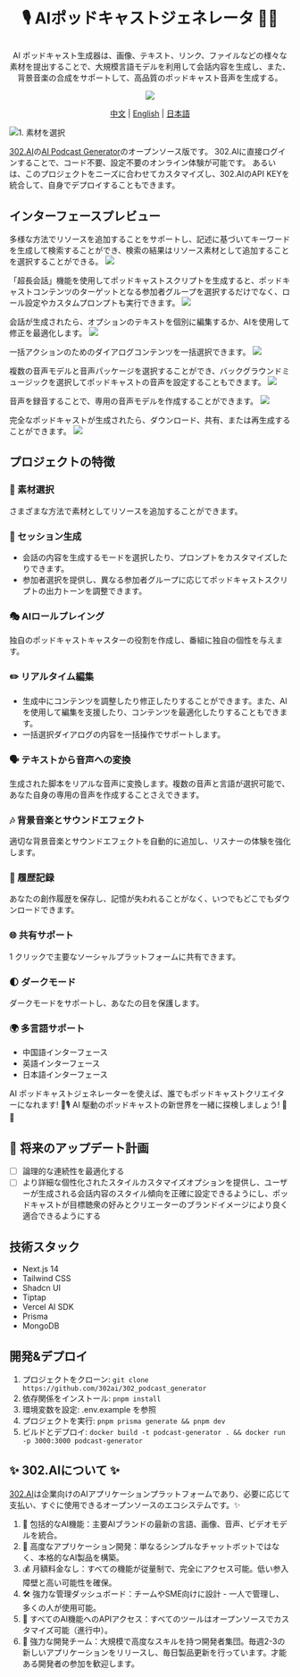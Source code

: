 # <p align="center">🎙️ AIポッドキャストジェネレータ 🚀✨</p>

<p align="center">AI ポッドキャスト生成器は、画像、テキスト、リンク、ファイルなどの様々な素材を提出することで、大規模言語モデルを利用して会話内容を生成し、また、背景音楽の合成をサポートして、高品質のポッドキャスト音声を生成する。</p>

<p align="center"><a href="https://302.ai/ja/tools/podcast/" target="blank"><img src="https://file.302ai.cn/gpt/imgs/github/302_badge.png" /></a></p >

<p align="center"><a href="README_zh.md">中文</a> | <a href="README.md">English</a> | <a href="README_ja.md">日本語</a></p>

![1. 素材を選択](docs/播客生成器jp.png)

[302.AI](https://302.ai)の[AI Podcast Generator](https://302.ai/ja/tools/podcast/)のオープンソース版です。
302.AIに直接ログインすることで、コード不要、設定不要のオンライン体験が可能です。
あるいは、このプロジェクトをニーズに合わせてカスタマイズし、302.AIのAPI KEYを統合して、自身でデプロイすることもできます。

## インターフェースプレビュー
多様な方法でリソースを追加することをサポートし、記述に基づいてキーワードを生成して検索することができ、検索の結果はリソース素材として追加することを選択することができる。
![](docs/302_Podcast_Generator_jp_screenshot_07.png)   

「超長会話」機能を使用してポッドキャストスクリプトを生成すると、ポッドキャストコンテンツのターゲットとなる参加者グループを選択するだけでなく、ロール設定やカスタムプロンプトも実行できます。
![](docs/302_Podcast_Generator_jp_screenshot_01.png)   

会話が生成されたら、オプションのテキストを個別に編集するか、AIを使用して修正を最適化します。
![](docs/302_Podcast_Generator_jp_screenshot_02.png)    

一括アクションのためのダイアログコンテンツを一括選択できます。
![](docs/302_Podcast_Generator_jp_screenshot_03.png)    

複数の音声モデルと音声パッケージを選択することができ、バックグラウンドミュージックを選択してポッドキャストの音声を設定することもできます。
![](docs/302_Podcast_Generator_jp_screenshot_04.png)    

音声を録音することで、専用の音声モデルを作成することができます。
![](docs/302_Podcast_Generator_jp_screenshot_05.png) 

完全なポッドキャストが生成されたら、ダウンロード、共有、または再生成することができます。
![](docs/302_Podcast_Generator_jp_screenshot_06.png) 

## プロジェクトの特徴
### 🎯 素材選択
さまざまな方法で素材としてリソースを追加することができます。
### 📝 セッション生成
- 会話の内容を生成するモードを選択したり、プロンプトをカスタマイズしたりできます。
- 参加者選択を提供し、異なる参加者グループに応じてポッドキャストスクリプトの出力トーンを調整できます。
### 🎭 AIロールプレイング
独自のポッドキャストキャスターの役割を作成し、番組に独自の個性を与えます。
### ✏️ リアルタイム編集
- 生成中にコンテンツを調整したり修正したりすることができます。また、AIを使用して編集を支援したり、コンテンツを最適化したりすることもできます。
- 一括選択ダイアログの内容を一括操作でサポートします。
### 🗣️ テキストから音声への変換
生成された脚本をリアルな音声に変換します。複数の音声と言語が選択可能で、あなた自身の専用の音声を作成することさえできます。
### 🎶 背景音楽とサウンドエフェクト
適切な背景音楽とサウンドエフェクトを自動的に追加し、リスナーの体験を強化します。
### 📜 履歴記録
あなたの創作履歴を保存し、記憶が失われることがなく、いつでもどこでもダウンロードできます。
### 🌐 共有サポート
1 クリックで主要なソーシャルプラットフォームに共有できます。
### 🌓 ダークモード
ダークモードをサポートし、あなたの目を保護します。
### 🌍 多言語サポート
- 中国語インターフェース
- 英語インターフェース
- 日本語インターフェース

AI ポッドキャストジェネレーターを使えば、誰でもポッドキャストクリエイターになれます! 🎉🎙️ AI 駆動のポッドキャストの新世界を一緒に探検しましょう! 🌟🚀

## 🚩 将来のアップデート計画
- [ ] 論理的な連続性を最適化する
- [ ] より詳細な個性化されたスタイルカスタマイズオプションを提供し、ユーザーが生成される会話内容のスタイル傾向を正確に設定できるようにし、ポッドキャストが目標聴衆の好みとクリエーターのブランドイメージにより良く適合できるようにする

## 技術スタック
- Next.js 14
- Tailwind CSS
- Shadcn UI
- Tiptap
- Vercel AI SDK
- Prisma
- MongoDB

## 開発&デプロイ
1. プロジェクトをクローン: `git clone https://github.com/302ai/302_podcast_generator`
2. 依存関係をインストール: `pnpm install`
3. 環境変数を設定: .env.example を参照
4. プロジェクトを実行: `pnpm prisma generate && pnpm dev`
5. ビルドとデプロイ: `docker build -t podcast-generator . && docker run -p 3000:3000 podcast-generator`


## ✨ 302.AIについて ✨
[302.AI](https://302.ai)は企業向けのAIアプリケーションプラットフォームであり、必要に応じて支払い、すぐに使用できるオープンソースのエコシステムです。✨
1. 🧠 包括的なAI機能：主要AIブランドの最新の言語、画像、音声、ビデオモデルを統合。
2. 🚀 高度なアプリケーション開発：単なるシンプルなチャットボットではなく、本格的なAI製品を構築。
3. 💰 月額料金なし：すべての機能が従量制で、完全にアクセス可能。低い参入障壁と高い可能性を確保。
4. 🛠 強力な管理ダッシュボード：チームやSME向けに設計 - 一人で管理し、多くの人が使用可能。
5. 🔗 すべてのAI機能へのAPIアクセス：すべてのツールはオープンソースでカスタマイズ可能（進行中）。
6. 💪 強力な開発チーム：大規模で高度なスキルを持つ開発者集団。毎週2-3の新しいアプリケーションをリリースし、毎日製品更新を行っています。才能ある開発者の参加を歓迎します。
